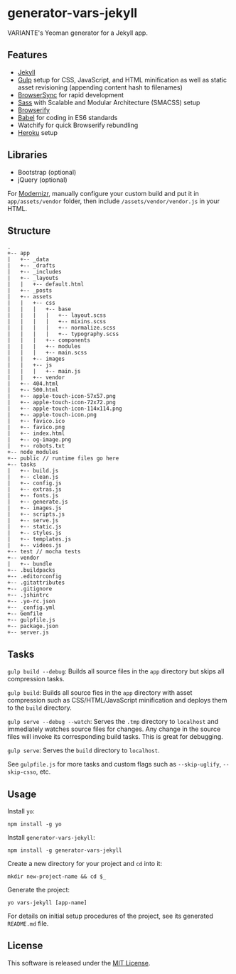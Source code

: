 # generator-vars-jekyll

VARIANTE's Yeoman generator for a Jekyll app.

## Features

- [Jekyll](http://jekyllrb.com)
- [Gulp](http://gulpjs.com) setup for CSS, JavaScript, and HTML minification as well as static asset revisioning (appending content hash to filenames)
- [BrowserSync](http://www.browsersync.io) for rapid development
- [Sass](http://sass-lang.com) with Scalable and Modular Architecture (SMACSS) setup
- [Browserify](http://browserify.org)
- [Babel](https://babeljs.io) for coding in ES6 standards
- Watchify for quick Browserify rebundling
- [Heroku](http://heroku.com) setup

## Libraries

- Bootstrap (optional)
- jQuery (optional)

For [Modernizr](http://modernizr.com), manually configure your custom build and put it in ```app/assets/vendor``` folder, then include ```/assets/vendor/vendor.js``` in your HTML.

## Structure

```
.
+-- app
|   +-- _data
|   +-- _drafts
|   +-- _includes
|   +-- _layouts
|   |   +-- default.html
|   +-- _posts
|   +-- assets
|   |   +-- css
|   |   |   +-- base
|   |   |   |   +-- layout.scss
|   |   |   |   +-- mixins.scss
|   |   |   |   +-- normalize.scss
|   |   |   |   +-- typography.scss
|   |   |   +-- components
|   |   |   +-- modules
|   |   |   +-- main.scss
|   |   +-- images
|   |   +-- js
|   |   |   +-- main.js
|   |   +-- vendor
|   +-- 404.html
|   +-- 500.html
|   +-- apple-touch-icon-57x57.png
|   +-- apple-touch-icon-72x72.png
|   +-- apple-touch-icon-114x114.png
|   +-- apple-touch-icon.png
|   +-- favico.ico
|   +-- favico.png
|   +-- index.html
|   +-- og-image.png
|   +-- robots.txt
+-- node_modules
+-- public // runtime files go here
+-- tasks
|   +-- build.js
|   +-- clean.js
|   +-- config.js
|   +-- extras.js
|   +-- fonts.js
|   +-- generate.js
|   +-- images.js
|   +-- scripts.js
|   +-- serve.js
|   +-- static.js
|   +-- styles.js
|   +-- templates.js
|   +-- videos.js
+-- test // mocha tests
+-- vendor
|   +-- bundle
+-- .buildpacks
+-- .editorconfig
+-- .gitattributes
+-- .gitignore
+-- .jshintrc
+-- .yo-rc.json
+-- _config.yml
+-- Gemfile
+-- gulpfile.js
+-- package.json
+-- server.js
```

## Tasks

```gulp build --debug```: Builds all source files in the ```app``` directory but skips all compression tasks.

```gulp build```: Builds all source fies in the ```app``` directory with asset compression such as CSS/HTML/JavaScript minification and deploys them to the ```build``` directory.

```gulp serve --debug --watch```: Serves the ```.tmp``` directory to ```localhost``` and immediately watches source files for changes. Any change in the source files will invoke its corresponding build tasks. This is great for debugging.

```gulp serve```: Serves the ```build``` directory to ```localhost```.

See ```gulpfile.js``` for more tasks and custom flags such as ```--skip-uglify```, ```--skip-csso```, etc.

## Usage

Install ```yo```:
```
npm install -g yo
```

Install ```generator-vars-jekyll```:
```
npm install -g generator-vars-jekyll
```

Create a new directory for your project and ```cd``` into it:
```
mkdir new-project-name && cd $_
```

Generate the project:
```
yo vars-jekyll [app-name]
```

For details on initial setup procedures of the project, see its generated ```README.md``` file.

## License

This software is released under the [MIT License](http://opensource.org/licenses/MIT).
